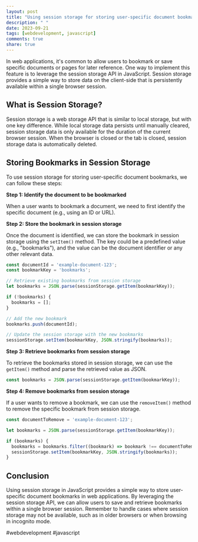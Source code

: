 ```yaml
---
layout: post
title: "Using session storage for storing user-specific document bookmarks in JavaScript"
description: " "
date: 2023-09-21
tags: [webdevelopment, javascript]
comments: true
share: true
---
```


In web applications, it's common to allow users to bookmark or save specific documents or pages for later reference. One way to implement this feature is to leverage the session storage API in JavaScript. Session storage provides a simple way to store data on the client-side that is persistently available within a single browser session.

## What is Session Storage?

Session storage is a web storage API that is similar to local storage, but with one key difference. While local storage data persists until manually cleared, session storage data is only available for the duration of the current browser session. When the browser is closed or the tab is closed, session storage data is automatically deleted.

## Storing Bookmarks in Session Storage

To use session storage for storing user-specific document bookmarks, we can follow these steps:

**Step 1: Identify the document to be bookmarked**

When a user wants to bookmark a document, we need to first identify the specific document (e.g., using an ID or URL).

**Step 2: Store the bookmark in session storage**

Once the document is identified, we can store the bookmark in session storage using the `setItem()` method. The key could be a predefined value (e.g., "bookmarks"), and the value can be the document identifier or any other relevant data.

```javascript
const documentId = 'example-document-123';
const bookmarkKey = 'bookmarks';

// Retrieve existing bookmarks from session storage
let bookmarks = JSON.parse(sessionStorage.getItem(bookmarkKey));

if (!bookmarks) {
  bookmarks = [];
}

// Add the new bookmark
bookmarks.push(documentId);

// Update the session storage with the new bookmarks
sessionStorage.setItem(bookmarkKey, JSON.stringify(bookmarks));
```

**Step 3: Retrieve bookmarks from session storage**

To retrieve the bookmarks stored in session storage, we can use the `getItem()` method and parse the retrieved value as JSON.

```javascript
const bookmarks = JSON.parse(sessionStorage.getItem(bookmarkKey));
```

**Step 4: Remove bookmarks from session storage**

If a user wants to remove a bookmark, we can use the `removeItem()` method to remove the specific bookmark from session storage.

```javascript
const documentToRemove = 'example-document-123';

let bookmarks = JSON.parse(sessionStorage.getItem(bookmarkKey));

if (bookmarks) {
  bookmarks = bookmarks.filter((bookmark) => bookmark !== documentToRemove);
  sessionStorage.setItem(bookmarkKey, JSON.stringify(bookmarks));
}
```

## Conclusion

Using session storage in JavaScript provides a simple way to store user-specific document bookmarks in web applications. By leveraging the session storage API, we can allow users to save and retrieve bookmarks within a single browser session. Remember to handle cases where session storage may not be available, such as in older browsers or when browsing in incognito mode.

#webdevelopment #javascript